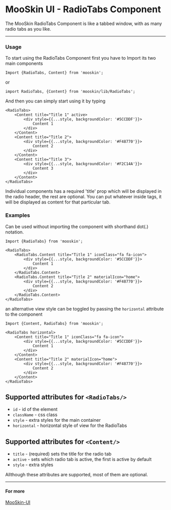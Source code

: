 # MooSkin UI - RadioTabs Component

The MooSkin RadioTabs Component is like a tabbed window, with as many radio tabs as you like.

___

### Usage

To start using the RadioTabs Component first you have to Import its two main components

```
Import {RadioTabs, Content} from 'mooskin';
```
or
```
import RadioTabs, {Content} from 'mooskin/lib/RadioTabs';
```

And then you can simply start using it by typing

```
<RadioTabs>
    <Content title="Title 1" active>
        <div style={{...style, backgroundColor: '#5CCDDF'}}>
            Content 1
        </div>
    </Content>
    <Content title="Title 2">
        <div style={{...style, backgroundColor: '#F48770'}}>
            Content 2
        </div>
    </Content>
    <Content title="Title 3">
        <div style={{...style, backgroundColor: '#F2C14A'}}>
            Content 3
        </div>
    </Content>
</RadioTabs>
```


Individual <Content> components has a required 'title' prop which will be displayed in the radio header, the rest are optional. You can put whatever inside <Content> tags, it will be displayed as content for that particular tab.

### Examples

Can be used without importing the <Content> component with shorthand dot(.) notation.

```
Import {RadioTabs} from 'mooskin';

<RadioTabs>
    <RadioTabs.Content title="Title 1" iconClass="fa fa-icon">
        <div style={{...style, backgroundColor: '#5CCDDF'}}>
            Content 1
        </div>
    </RadioTabs.Content>
    <RadioTabs.Content title="Title 2" materialIcon="home">
        <div style={{...style, backgroundColor: '#F48770'}}>
            Content 2
        </div>
    </RadioTabs.Content>
</RadioTabs>
```

an alternative view style can be toggled by passing the `horizontal` attribute to the <RadioTabs> component

```
Import {Content, RadioTabs} from 'mooskin';

<RadioTabs horizontal>
    <Content title="Title 1" iconClass="fa fa-icon">
        <div style={{...style, backgroundColor: '#5CCDDF'}}>
            Content 1
        </div>
    </Content>
    <Content title="Title 2" materialIcon="home">
        <div style={{...style, backgroundColor: '#F48770'}}>
            Content 2
        </div>
    </Content>
</RadioTabs>
```

## Supported attributes for ```<RadioTabs/>```

* `id` - id of the element
* `className` - css class
* `style` - extra styles for the main container
* `horizontal` - horizontal style of view for the RadioTabs


## Supported attributes for ```<Content/>```

* `title` - (required) sets the title for the radio tab
* `active` - sets which radio tab is active, the first is active by default
* `style` -  extra styles 

Allthough these attributes are supported, most of them are optional.

___

#### For more

[MooSkin-UI](https://github.com/moosend/mooskin-ui)
